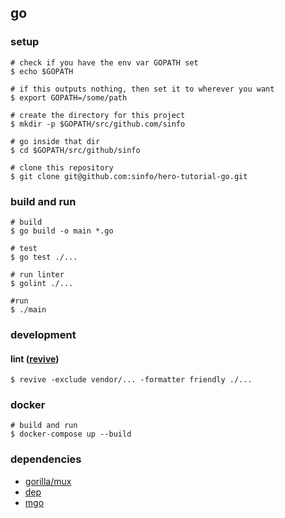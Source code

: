 ## go

### setup

```
# check if you have the env var GOPATH set
$ echo $GOPATH

# if this outputs nothing, then set it to wherever you want
$ export GOPATH=/some/path

# create the directory for this project
$ mkdir -p $GOPATH/src/github.com/sinfo

# go inside that dir
$ cd $GOPATH/src/github/sinfo

# clone this repository
$ git clone git@github.com:sinfo/hero-tutorial-go.git
```

### build and run
```
# build
$ go build -o main *.go

# test
$ go test ./...

# run linter
$ golint ./...

#run
$ ./main
```

### development

#### lint ([revive](https://github.com/mgechev/revive))
```
$ revive -exclude vendor/... -formatter friendly ./...
```

### docker

```
# build and run
$ docker-compose up --build
```

### dependencies

- [gorilla/mux](https://github.com/gorilla/mux)
- [dep](https://github.com/golang/dep)
- [mgo](https://godoc.org/github.com/globalsign/mgo)

